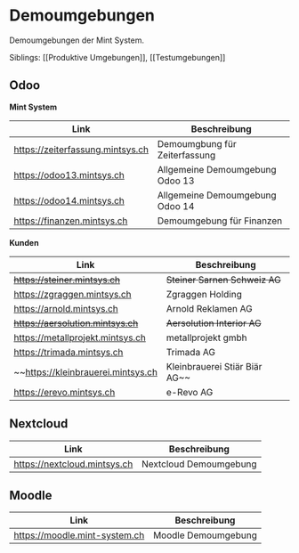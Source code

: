 # Demoumgebungen
Demoumgebungen der Mint System.

Siblings: [[Produktive Umgebungen]], [[Testumgebungen]]

## Odoo

**Mint System**

Link | Beschreibung
-|-
https://zeiterfassung.mintsys.ch | Demoumgbung für Zeiterfassung
https://odoo13.mintsys.ch | Allgemeine Demoumgebung Odoo 13
https://odoo14.mintsys.ch | Allgemeine Demoumgebung Odoo 14
https://finanzen.mintsys.ch | Demoumgebung für Finanzen

**Kunden**

Link | Beschreibung
-|-
~~https://steiner.mintsys.ch~~ | ~~Steiner Sarnen Schweiz AG~~
https://zgraggen.mintsys.ch | Zgraggen Holding
https://arnold.mintsys.ch | Arnold Reklamen AG
~~https://aersolution.mintsys.ch~~ | ~~Aersolution Interior AG~~
https://metallprojekt.mintsys.ch | metallprojekt gmbh
https://trimada.mintsys.ch | Trimada AG
~~https://kleinbrauerei.mintsys.ch | Kleinbrauerei Stiär Biär AG~~
https://erevo.mintsys.ch | e-Revo AG

## Nextcloud

Link | Beschreibung
-|-
https://nextcloud.mintsys.ch | Nextcloud Demoumgebung

## Moodle

Link | Beschreibung
-|-
https://moodle.mint-system.ch | Moodle Demoumgebung